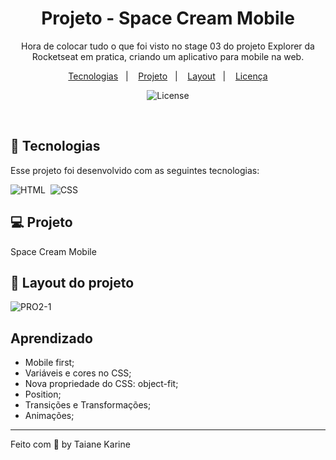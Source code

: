 
<h1 align="center"> Projeto - Space Cream Mobile</h1>

<p align="center">
Hora de colocar tudo o que foi visto no stage 03 do projeto Explorer da Rocketseat em pratica, criando um aplicativo para mobile na web.
</p>

<p align="center">
  <a href="#-tecnologias">Tecnologias</a>&nbsp;&nbsp;&nbsp;|&nbsp;&nbsp;&nbsp;
  <a href="#-projeto">Projeto</a>&nbsp;&nbsp;&nbsp;|&nbsp;&nbsp;&nbsp;
  <a href="#-layout">Layout</a>&nbsp;&nbsp;&nbsp;|&nbsp;&nbsp;&nbsp;
  <a href="#memo-licença">Licença</a>
</p>

<p align="center">
  <img alt="License" src="https://img.shields.io/static/v1?label=license&message=MIT&color=49AA26&labelColor=000000">
</p>

<br>

## 🚀 Tecnologias

Esse projeto foi desenvolvido com as seguintes tecnologias:

![HTML](https://img.shields.io/badge/-HTML-05122A?style=flat&logo=HTML5)&nbsp;
![CSS](https://img.shields.io/badge/-CSS-05122A?style=flat&logo=CSS3&logoColor=1572B6)&nbsp;

## 💻 Projeto

Space Cream Mobile

## 🔖 Layout do projeto

![PRO2-1](https://user-images.githubusercontent.com/94652702/216682605-21093bdf-4498-40b8-beac-cc94a7981165.png)

## Aprendizado

- Mobile first;
- Variáveis e cores no CSS;
- Nova propriedade do CSS: object-fit;
- Position;
- Transições e Transformações;
- Animações;

---

Feito com 🧡 by Taiane Karine
